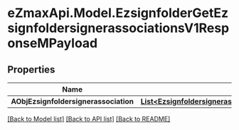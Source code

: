 
# eZmaxApi.Model.EzsignfolderGetEzsignfoldersignerassociationsV1ResponseMPayload

## Properties

Name | Type | Description | Notes
------------ | ------------- | ------------- | -------------
**AObjEzsignfoldersignerassociation** | [**List&lt;EzsignfoldersignerassociationResponseCompound&gt;**](EzsignfoldersignerassociationResponseCompound.md) |  | 

[[Back to Model list]](../README.md#documentation-for-models)
[[Back to API list]](../README.md#documentation-for-api-endpoints)
[[Back to README]](../README.md)

